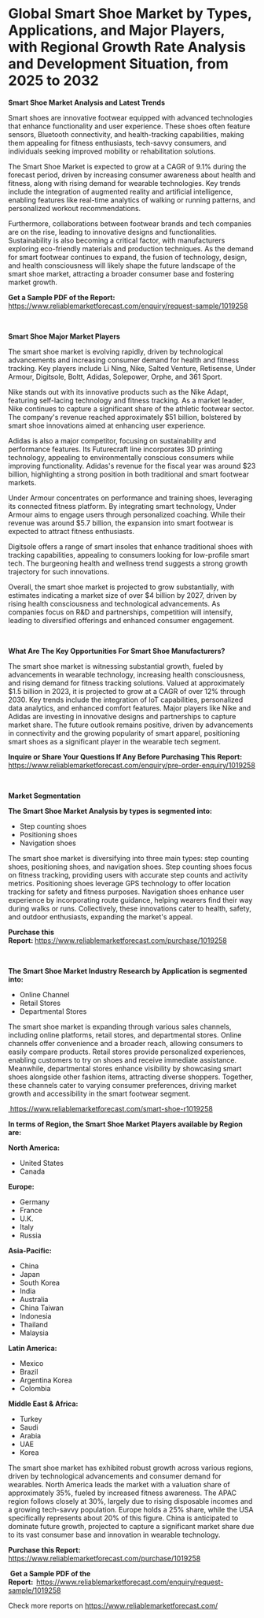 <p><h1>Global Smart Shoe Market by Types, Applications, and Major Players, with Regional Growth Rate Analysis and Development Situation, from 2025 to 2032</h1></p><p><strong>Smart Shoe Market Analysis and Latest Trends</strong></p>
<p><p>Smart shoes are innovative footwear equipped with advanced technologies that enhance functionality and user experience. These shoes often feature sensors, Bluetooth connectivity, and health-tracking capabilities, making them appealing for fitness enthusiasts, tech-savvy consumers, and individuals seeking improved mobility or rehabilitation solutions.</p><p>The Smart Shoe Market is expected to grow at a CAGR of 9.1% during the forecast period, driven by increasing consumer awareness about health and fitness, along with rising demand for wearable technologies. Key trends include the integration of augmented reality and artificial intelligence, enabling features like real-time analytics of walking or running patterns, and personalized workout recommendations. </p><p>Furthermore, collaborations between footwear brands and tech companies are on the rise, leading to innovative designs and functionalities. Sustainability is also becoming a critical factor, with manufacturers exploring eco-friendly materials and production techniques. As the demand for smart footwear continues to expand, the fusion of technology, design, and health consciousness will likely shape the future landscape of the smart shoe market, attracting a broader consumer base and fostering market growth.</p></p>
<p><strong>Get a Sample PDF of the Report:&nbsp;</strong> <a href="https://www.reliablemarketforecast.com/enquiry/request-sample/1019258?utm_campaign=2255&utm_medium=2&utm_source=Github&utm_content=ia&utm_term=06022025&utm_id=smart-shoe">https://www.reliablemarketforecast.com/enquiry/request-sample/1019258</a></p>
<p>&nbsp;</p>
<p><strong>Smart Shoe Major Market Players</strong></p>
<p><p>The smart shoe market is evolving rapidly, driven by technological advancements and increasing consumer demand for health and fitness tracking. Key players include Li Ning, Nike, Salted Venture, Retisense, Under Armour, Digitsole, Boltt, Adidas, Solepower, Orphe, and 361 Sport.</p><p>Nike stands out with its innovative products such as the Nike Adapt, featuring self-lacing technology and fitness tracking. As a market leader, Nike continues to capture a significant share of the athletic footwear sector. The company's revenue reached approximately $51 billion, bolstered by smart shoe innovations aimed at enhancing user experience.</p><p>Adidas is also a major competitor, focusing on sustainability and performance features. Its Futurecraft line incorporates 3D printing technology, appealing to environmentally conscious consumers while improving functionality. Adidas's revenue for the fiscal year was around $23 billion, highlighting a strong position in both traditional and smart footwear markets.</p><p>Under Armour concentrates on performance and training shoes, leveraging its connected fitness platform. By integrating smart technology, Under Armour aims to engage users through personalized coaching. While their revenue was around $5.7 billion, the expansion into smart footwear is expected to attract fitness enthusiasts.</p><p>Digitsole offers a range of smart insoles that enhance traditional shoes with tracking capabilities, appealing to consumers looking for low-profile smart tech. The burgeoning health and wellness trend suggests a strong growth trajectory for such innovations.</p><p>Overall, the smart shoe market is projected to grow substantially, with estimates indicating a market size of over $4 billion by 2027, driven by rising health consciousness and technological advancements. As companies focus on R&D and partnerships, competition will intensify, leading to diversified offerings and enhanced consumer engagement.</p></p>
<p>&nbsp;</p>
<p><strong>What Are The Key Opportunities For Smart Shoe Manufacturers?</strong></p>
<p><p>The smart shoe market is witnessing substantial growth, fueled by advancements in wearable technology, increasing health consciousness, and rising demand for fitness tracking solutions. Valued at approximately $1.5 billion in 2023, it is projected to grow at a CAGR of over 12% through 2030. Key trends include the integration of IoT capabilities, personalized data analytics, and enhanced comfort features. Major players like Nike and Adidas are investing in innovative designs and partnerships to capture market share. The future outlook remains positive, driven by advancements in connectivity and the growing popularity of smart apparel, positioning smart shoes as a significant player in the wearable tech segment.</p></p>
<p><strong>Inquire or Share Your Questions If Any Before Purchasing This Report:</strong> <a href="https://www.reliablemarketforecast.com/enquiry/pre-order-enquiry/1019258?utm_campaign=2255&utm_medium=2&utm_source=Github&utm_content=ia&utm_term=06022025&utm_id=smart-shoe">https://www.reliablemarketforecast.com/enquiry/pre-order-enquiry/1019258</a></p>
<p>&nbsp;</p>
<p><strong>Market Segmentation</strong></p>
<p><strong>The Smart Shoe Market Analysis by types is segmented into:</strong></p>
<p><ul><li>Step counting shoes</li><li>Positioning shoes</li><li>Navigation shoes</li></ul></p>
<p><p>The smart shoe market is diversifying into three main types: step counting shoes, positioning shoes, and navigation shoes. Step counting shoes focus on fitness tracking, providing users with accurate step counts and activity metrics. Positioning shoes leverage GPS technology to offer location tracking for safety and fitness purposes. Navigation shoes enhance user experience by incorporating route guidance, helping wearers find their way during walks or runs. Collectively, these innovations cater to health, safety, and outdoor enthusiasts, expanding the market's appeal.</p></p>
<p><strong>Purchase this Report:&nbsp;</strong><a href="https://www.reliablemarketforecast.com/purchase/1019258?utm_campaign=2255&utm_medium=2&utm_source=Github&utm_content=ia&utm_term=06022025&utm_id=smart-shoe">https://www.reliablemarketforecast.com/purchase/1019258</a></p>
<p>&nbsp;</p>
<p><strong>The Smart Shoe Market Industry Research by Application is segmented into:</strong></p>
<p><ul><li>Online Channel</li><li>Retail Stores</li><li>Departmental Stores</li></ul></p>
<p><p>The smart shoe market is expanding through various sales channels, including online platforms, retail stores, and departmental stores. Online channels offer convenience and a broader reach, allowing consumers to easily compare products. Retail stores provide personalized experiences, enabling customers to try on shoes and receive immediate assistance. Meanwhile, departmental stores enhance visibility by showcasing smart shoes alongside other fashion items, attracting diverse shoppers. Together, these channels cater to varying consumer preferences, driving market growth and accessibility in the smart footwear segment.</p></p>
<p><a href="https://www.reliablemarketforecast.com/smart-shoe-r1019258?utm_campaign=2255&utm_medium=2&utm_source=Github&utm_content=ia&utm_term=06022025&utm_id=smart-shoe">&nbsp;https://www.reliablemarketforecast.com/smart-shoe-r1019258</a></p>
<p><strong>In terms of Region, the Smart Shoe Market Players available by Region are:</strong></p>
<p>
    <p> <strong> North America: </strong>
        <ul>
            <li>United States</li>
            <li>Canada</li>
        </ul>
        </p> 
    <p> <strong> Europe: </strong>
        <ul>
            <li>Germany</li>
            <li>France</li>
            <li>U.K.</li>
            <li>Italy</li>
            <li>Russia</li>
        </ul>
        </p> 
    <p> <strong> Asia-Pacific: </strong>
        <ul>
            <li>China</li>
            <li>Japan</li>
            <li>South Korea</li>
            <li>India</li>
            <li>Australia</li>
            <li>China Taiwan</li>
            <li>Indonesia</li>
            <li>Thailand</li>
            <li>Malaysia</li>
        </ul>
        </p> 
    <p> <strong> Latin America: </strong>
        <ul>
            <li>Mexico</li>
            <li>Brazil</li>
            <li>Argentina Korea</li>
            <li>Colombia</li>
        </ul>
        </p> 
    <p> <strong> Middle East & Africa: </strong>
        <ul>
            <li>Turkey</li>
            <li>Saudi</li>
            <li>Arabia</li>
            <li>UAE</li>
            <li>Korea</li>
        </ul>
    </p>
    </p>
<p><p>The smart shoe market has exhibited robust growth across various regions, driven by technological advancements and consumer demand for wearables. North America leads the market with a valuation share of approximately 35%, fueled by increased fitness awareness. The APAC region follows closely at 30%, largely due to rising disposable incomes and a growing tech-savvy population. Europe holds a 25% share, while the USA specifically represents about 20% of this figure. China is anticipated to dominate future growth, projected to capture a significant market share due to its vast consumer base and innovation in wearable technology.</p></p>
<p><strong>Purchase this Report: </strong><a href="https://www.reliablemarketforecast.com/purchase/1019258?utm_campaign=2255&utm_medium=2&utm_source=Github&utm_content=ia&utm_term=06022025&utm_id=smart-shoe">https://www.reliablemarketforecast.com/purchase/1019258</a></p>
<p>&nbsp;<strong>Get a Sample PDF of the Report:&nbsp;&nbsp;</strong><a href="https://www.reliablemarketforecast.com/enquiry/request-sample/1019258?utm_campaign=2255&utm_medium=2&utm_source=Github&utm_content=ia&utm_term=06022025&utm_id=smart-shoe">https://www.reliablemarketforecast.com/enquiry/request-sample/1019258</a></p>
<p><strong></strong></p>
<p>Check more reports on <a href="https://www.reliablemarketforecast.com/?utm_campaign=2255&utm_medium=2&utm_source=Github&utm_content=ia&utm_term=06022025&utm_id=smart-shoe">https://www.reliablemarketforecast.com/</a></p>
